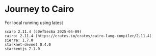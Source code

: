 # Journey to Cairo

For local running using latest


````
scarb 2.11.4 (c0ef5ec6a 2025-04-09)
cairo: 2.11.4 (https://crates.io/crates/cairo-lang-compiler/2.11.4)
sierra: 1.7.0
starknet-devnet 0.4.0
starkentjs 7.1.0
````